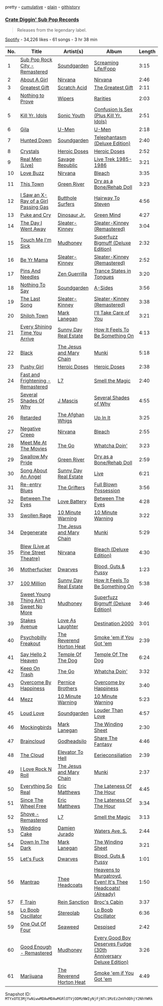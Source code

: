 pretty - [cumulative](/playlists/cumulative/37i9dQZF1DX1GRgeFnUb3o.md) - [plain](/playlists/plain/37i9dQZF1DX1GRgeFnUb3o) - [githistory](https://github.githistory.xyz/mackorone/spotify-playlist-archive/blob/main/playlists/plain/37i9dQZF1DX1GRgeFnUb3o)

### [Crate Diggin' Sub Pop Records](https://open.spotify.com/playlist/37i9dQZF1DX1GRgeFnUb3o)

> Releases from the legendary label.

[Spotify](https://open.spotify.com/user/spotify) - 34,226 likes - 61 songs - 3 hr 38 min

| No. | Title | Artist(s) | Album | Length |
|---|---|---|---|---|
| 1 | [Sub Pop Rock City \- Remastered](https://open.spotify.com/track/555HrUYusY22ERx2xVpzCz) | [Soundgarden](https://open.spotify.com/artist/5xUf6j4upBrXZPg6AI4MRK) | [Screaming Life/Fopp](https://open.spotify.com/album/5wStnX0uKJRKlWX4rifrSb) | 3:15 |
| 2 | [About A Girl](https://open.spotify.com/track/55yvzYuvJYG2RUEnMK78tr) | [Nirvana](https://open.spotify.com/artist/6olE6TJLqED3rqDCT0FyPh) | [Nirvana](https://open.spotify.com/album/5zBPRXCAc801vyHWoRurNZ) | 2:46 |
| 3 | [Greatest Gift](https://open.spotify.com/track/2DcJKKN4xlBrVm0HJo5wBV) | [Scratch Acid](https://open.spotify.com/artist/219VCiRViG60EbPiocSWJp) | [The Greatest Gift](https://open.spotify.com/album/35NI0HtkhQ2PAvCYZET9gb) | 2:11 |
| 4 | [Nothing to Prove](https://open.spotify.com/track/350KDuUQBQWOntj6ULgpiB) | [Wipers](https://open.spotify.com/artist/0sTTw3dw3EA0c7NaZnrJd2) | [Rarities](https://open.spotify.com/album/2QQmpJEVqlSshdxY0aU1gG) | 2:03 |
| 5 | [Kill Yr\. Idols](https://open.spotify.com/track/7h11bXXfAeNvvNDIGno9XW) | [Sonic Youth](https://open.spotify.com/artist/5UqTO8smerMvxHYA5xsXb6) | [Confusion Is Sex \(Plus Kill Yr\. Idols\)](https://open.spotify.com/album/0WCESPeSMPElpEddTE4KeG) | 2:51 |
| 6 | [Gila](https://open.spotify.com/track/08CYTJc8cnoKdHm6VIypnx) | [U\-Men](https://open.spotify.com/artist/22WypD8tTI2wltNMQJZhj6) | [U\-Men](https://open.spotify.com/album/6myhq8w2t4kskkRDxPLHNR) | 2:18 |
| 7 | [Hunted Down](https://open.spotify.com/track/49svNTJ8LUOZwGrbbvXYMI) | [Soundgarden](https://open.spotify.com/artist/5xUf6j4upBrXZPg6AI4MRK) | [Telephantasm \(Deluxe Edition\)](https://open.spotify.com/album/7H1360Hm13rF0nEzs1FS8v) | 2:40 |
| 8 | [Crystals](https://open.spotify.com/track/5f4rnmr9CE7WAHJ3kwvwvj) | [Heroic Doses](https://open.spotify.com/artist/55cwzGJ7U8LrsMptP70w2I) | [Heroic Doses](https://open.spotify.com/album/65UjYVeMrh0D73suWDZmre) | 2:52 |
| 9 | [Real Men \(Live\)](https://open.spotify.com/track/5SNZLoIt9mPRm3upkWYTHR) | [Savage Republic](https://open.spotify.com/artist/6axnf0hQccT5LWiCewXaPQ) | [Live Trek 1985\-1986](https://open.spotify.com/album/2hVs6bCKNP2xDS450JEFnU) | 3:21 |
| 10 | [Love Buzz](https://open.spotify.com/track/5muVpPu8Fj9fXfDbbqDdrZ) | [Nirvana](https://open.spotify.com/artist/6olE6TJLqED3rqDCT0FyPh) | [Bleach](https://open.spotify.com/album/1KVGLuPtrMrLlyy4Je6df7) | 3:35 |
| 11 | [This Town](https://open.spotify.com/track/6bmlymaMLlpfcyWNjn4vRE) | [Green River](https://open.spotify.com/artist/1XIIxzmo6BNRR4QkImSdsX) | [Dry as a Bone/Rehab Doll](https://open.spotify.com/album/1yfs3jV84tLJf7i3dSHEDU) | 3:23 |
| 12 | [I Saw an X\-Ray of a Girl Passing Gas](https://open.spotify.com/track/2YJWPV8spfJFo9fybOf2CH) | [Butthole Surfers](https://open.spotify.com/artist/62BcWP4fzR8axESibNQEhs) | [Hairway To Steven](https://open.spotify.com/album/3Izyai1krlLpf4BjUvxMx4) | 4:56 |
| 13 | [Puke and Cry](https://open.spotify.com/track/2TgkOXNjNOIShvUY3XpNuO) | [Dinosaur Jr.](https://open.spotify.com/artist/267VY6GX5LyU5c9M85ECZQ) | [Green Mind](https://open.spotify.com/album/6O2rF8WIEEUPxxOYqWOacF) | 4:27 |
| 14 | [The Day I Went Away](https://open.spotify.com/track/2OCEjdPPYORoncuWfGzOUf) | [Sleater\-Kinney](https://open.spotify.com/artist/4wLIbcoqmqI4WZHDiBxeCB) | [Sleater\-Kinney \(Remastered\)](https://open.spotify.com/album/4BT2qMQcDmjNIIyLHik2lM) | 3:04 |
| 15 | [Touch Me I'm Sick](https://open.spotify.com/track/2x5FYXo5rL4Phmn3UPdkK3) | [Mudhoney](https://open.spotify.com/artist/7LuYiSXiWs86rwWJjEEgB9) | [Superfuzz Bigmuff \(Deluxe Edition\)](https://open.spotify.com/album/318b6Is2MnqkuL079NnPko) | 2:32 |
| 16 | [Be Yr Mama](https://open.spotify.com/track/1KwBL4bOPurrC2ZqUEo4QY) | [Sleater\-Kinney](https://open.spotify.com/artist/4wLIbcoqmqI4WZHDiBxeCB) | [Sleater\-Kinney \(Remastered\)](https://open.spotify.com/album/4BT2qMQcDmjNIIyLHik2lM) | 2:52 |
| 17 | [Pins And Needles](https://open.spotify.com/track/5ywYQGUrKmP3EqI8dsez6j) | [Zen Guerrilla](https://open.spotify.com/artist/1DXSOh1Ej7spg9XCFUt3nU) | [Trance States in Tongues](https://open.spotify.com/album/3XRs4R7TrBDAAfWk4cGIZa) | 3:20 |
| 18 | [Nothing To Say](https://open.spotify.com/track/2cBRjgIudea4YWPbSlmOzt) | [Soundgarden](https://open.spotify.com/artist/5xUf6j4upBrXZPg6AI4MRK) | [A\-Sides](https://open.spotify.com/album/0WPxPzpdh9Df1YIoqcyunS) | 3:56 |
| 19 | [The Last Song](https://open.spotify.com/track/2y8H6JFMSZ1QXhoaiBajjK) | [Sleater\-Kinney](https://open.spotify.com/artist/4wLIbcoqmqI4WZHDiBxeCB) | [Sleater\-Kinney \(Remastered\)](https://open.spotify.com/album/4BT2qMQcDmjNIIyLHik2lM) | 3:38 |
| 20 | [Shiloh Town](https://open.spotify.com/track/3toUKg94zULWCg8byL9nlq) | [Mark Lanegan](https://open.spotify.com/artist/1fpXM23IoNckJ7NDAm8YJQ) | [I'll Take Care of You](https://open.spotify.com/album/0NlNOxlL0jM5kKo0AJ7duq) | 3:21 |
| 21 | [Every Shining Time You Arrive](https://open.spotify.com/track/7trTRyNQJwpEUzAEdjLFPF) | [Sunny Day Real Estate](https://open.spotify.com/artist/2lZkXWxkZsZzBocxMjN1or) | [How It Feels To Be Something On](https://open.spotify.com/album/7lUd8epbP1tQlpxwZfCSZv) | 4:13 |
| 22 | [Black](https://open.spotify.com/track/7bbfv5ZQv2yjtbAxXIztgx) | [The Jesus and Mary Chain](https://open.spotify.com/artist/4rjlerN21ygkIhmUv55irs) | [Munki](https://open.spotify.com/album/6BMc7cqJLOb9Z6RF5IXiPR) | 5:18 |
| 23 | [Pushy Girl](https://open.spotify.com/track/2L1cthpwQ8GcDdxkMZmsLv) | [Heroic Doses](https://open.spotify.com/artist/55cwzGJ7U8LrsMptP70w2I) | [Heroic Doses](https://open.spotify.com/album/65UjYVeMrh0D73suWDZmre) | 2:38 |
| 24 | [Fast and Frightening \- Remastered](https://open.spotify.com/track/2oDBfOYXLeIIOpSBSIfnba) | [L7](https://open.spotify.com/artist/2zMQOJ4Cyl4BYbw6WqaO3h) | [Smell the Magic](https://open.spotify.com/album/0VgXvWzdF93KHuNdzzSgaB) | 2:40 |
| 25 | [Several Shades Of Why](https://open.spotify.com/track/58VSVDRINMynUpAJnXirjx) | [J Mascis](https://open.spotify.com/artist/1PokjXeIq2zVosXbTEaNlx) | [Several Shades of Why](https://open.spotify.com/album/5RJfLmCq9r4HKa0jKlTfra) | 4:55 |
| 26 | [Retarded](https://open.spotify.com/track/27zeRVZoiKrZlxsn2qIqH1) | [The Afghan Whigs](https://open.spotify.com/artist/7IDrRpDz0cOuUVC32c8PKD) | [Up In It](https://open.spotify.com/album/3grbrxtqclZmmdmSsvYBTq) | 3:25 |
| 27 | [Negative Creep](https://open.spotify.com/track/5IeTFRymTDiza7DciBD1Gk) | [Nirvana](https://open.spotify.com/artist/6olE6TJLqED3rqDCT0FyPh) | [Bleach](https://open.spotify.com/album/1KVGLuPtrMrLlyy4Je6df7) | 2:55 |
| 28 | [Meet Me At The Movies](https://open.spotify.com/track/5yQnwk9aak8xmbOceWyskW) | [The Go](https://open.spotify.com/artist/2m0xdXsYglZKSzqVkZtFi8) | [Whatcha Doin'](https://open.spotify.com/album/76ioQYsj2LjKW7hewrz9uX) | 3:23 |
| 29 | [Swallow My Pride](https://open.spotify.com/track/1LvJ1PFobtIm5DwzRrK0jG) | [Green River](https://open.spotify.com/artist/1XIIxzmo6BNRR4QkImSdsX) | [Dry as a Bone/Rehab Doll](https://open.spotify.com/album/1yfs3jV84tLJf7i3dSHEDU) | 2:59 |
| 30 | [Song About An Angel](https://open.spotify.com/track/5Rolzp0f5a2CLTGLaQlfMd) | [Sunny Day Real Estate](https://open.spotify.com/artist/2lZkXWxkZsZzBocxMjN1or) | [Live](https://open.spotify.com/album/0r4Z1qXmipZCq3VMVnJnAd) | 6:21 |
| 31 | [Re\-entry Blues](https://open.spotify.com/track/6ChQLyS5yRQHDLQTGkTNvI) | [The Grifters](https://open.spotify.com/artist/0vHzA6JKfNQgl2M9AWD0G0) | [Full Blown Possession](https://open.spotify.com/album/0LC6v2DSYp4Nz6W12snRhF) | 3:56 |
| 32 | [Between The Eyes](https://open.spotify.com/track/3XTTk5s0RTsiie4fkPTcdU) | [Love Battery](https://open.spotify.com/artist/43wwctvUaVOoEHEijQ8NpF) | [Between The Eyes](https://open.spotify.com/album/6dOcWwGFX4K7tSlfLHxx5z) | 4:28 |
| 33 | [Swollen Rage](https://open.spotify.com/track/0rn4xNnFg73dgPisxzMKzW) | [10 Minute Warning](https://open.spotify.com/artist/3eOWn0gtDZSHnybaXsIKJg) | [10 Minute Warning](https://open.spotify.com/album/6e7QsFtlPxFuUbZTuIyLcP) | 3:22 |
| 34 | [Degenerate](https://open.spotify.com/track/3da5OjI8NKVuFR6tnIgG3r) | [The Jesus and Mary Chain](https://open.spotify.com/artist/4rjlerN21ygkIhmUv55irs) | [Munki](https://open.spotify.com/album/6BMc7cqJLOb9Z6RF5IXiPR) | 5:29 |
| 35 | [Blew \(Live at Pine Street Theatre\)](https://open.spotify.com/track/4FoVw6Nqavw4lfnwCmH4BT) | [Nirvana](https://open.spotify.com/artist/6olE6TJLqED3rqDCT0FyPh) | [Bleach \(Deluxe Edition\)](https://open.spotify.com/album/0CqchZDaOxckvjnKKfJh1w) | 4:30 |
| 36 | [Motherfucker](https://open.spotify.com/track/00F9LiolJIUlkDNknhaVJM) | [Dwarves](https://open.spotify.com/artist/4D9H6CaKzDTaN1EbAHypYg) | [Blood, Guts & Pussy](https://open.spotify.com/album/5mOU3fEIptDSeCatcK9Enw) | 1:23 |
| 37 | [100 Million](https://open.spotify.com/track/5Su8uzlRIS20exFLAeyuDQ) | [Sunny Day Real Estate](https://open.spotify.com/artist/2lZkXWxkZsZzBocxMjN1or) | [How It Feels To Be Something On](https://open.spotify.com/album/7lUd8epbP1tQlpxwZfCSZv) | 5:38 |
| 38 | [Sweet Young Thing Ain't Sweet No More](https://open.spotify.com/track/0rI6pzqLmQAM3jZzJSzrNE) | [Mudhoney](https://open.spotify.com/artist/7LuYiSXiWs86rwWJjEEgB9) | [Superfuzz Bigmuff \(Deluxe Edition\)](https://open.spotify.com/album/318b6Is2MnqkuL079NnPko) | 3:46 |
| 39 | [Stakes Avenue](https://open.spotify.com/track/5O1haZNPsVnyBG4IE4W7kS) | [Love As Laughter](https://open.spotify.com/artist/6BEYUtnU8Bvtp7afs5Phpm) | [Destination 2000](https://open.spotify.com/album/1mwcxI4OPFB9ol22OFRwyC) | 3:01 |
| 40 | [Psychobilly Freakout](https://open.spotify.com/track/6WZhyyH5Sgq2Coniznbk2B) | [The Reverend Horton Heat](https://open.spotify.com/artist/4byZW0sEv5RUoyQBfv7CPw) | [Smoke 'em if You Got 'em](https://open.spotify.com/album/1kg7rs0ZaIECwU2WCLS58w) | 2:39 |
| 41 | [Say Hello 2 Heaven](https://open.spotify.com/track/4L2S9GbwEgwfSbHjTCvNQX) | [Temple Of The Dog](https://open.spotify.com/artist/0iHb0mCbqZTYeb4y9Pirrd) | [Temple Of The Dog](https://open.spotify.com/album/63HdXCn0Xz1pRZc2GzMw7k) | 6:24 |
| 42 | [Keep On Trash](https://open.spotify.com/track/1a615F4l3HgxpLBxeNCoS9) | [The Go](https://open.spotify.com/artist/2m0xdXsYglZKSzqVkZtFi8) | [Whatcha Doin'](https://open.spotify.com/album/76ioQYsj2LjKW7hewrz9uX) | 3:32 |
| 43 | [Overcome By Happiness](https://open.spotify.com/track/1MHcxJZZD2fLfjccwJiO79) | [Pernice Brothers](https://open.spotify.com/artist/1CgvL3gASrnuI8SKXr8K7F) | [Overcome by Happiness](https://open.spotify.com/album/0JVnEUvaJbqAKTQzKNKU3A) | 3:40 |
| 44 | [Mezz](https://open.spotify.com/track/2QbTq4NLi2pqc2UQ5kBcNe) | [10 Minute Warning](https://open.spotify.com/artist/3eOWn0gtDZSHnybaXsIKJg) | [10 Minute Warning](https://open.spotify.com/album/6e7QsFtlPxFuUbZTuIyLcP) | 5:23 |
| 45 | [Loud Love](https://open.spotify.com/track/1UIZd9Xwvuv7aoYHTC4irP) | [Soundgarden](https://open.spotify.com/artist/5xUf6j4upBrXZPg6AI4MRK) | [Louder Than Love](https://open.spotify.com/album/4Q1HXCFg84PfQRZlPCA4SH) | 4:57 |
| 46 | [Mockingbirds](https://open.spotify.com/track/18crx51y0QREC1W6VpHwvd) | [Mark Lanegan](https://open.spotify.com/artist/1fpXM23IoNckJ7NDAm8YJQ) | [The Winding Sheet](https://open.spotify.com/album/7nB7r0yBmVMDJfnADLdMie) | 2:30 |
| 47 | [Braincloud](https://open.spotify.com/track/2NrbbkVPinL3ZzmAwQuL5r) | [Godheadsilo](https://open.spotify.com/artist/19U1TljX5HGtzVlI1JljwV) | [Share The Fantasy](https://open.spotify.com/album/21FS2YVDJgr2fCiFPMkNBT) | 4:46 |
| 48 | [The Cloud](https://open.spotify.com/track/1sQZm8B09cUVSYJ70lvZsu) | [Elevator To Hell](https://open.spotify.com/artist/6rUm2kYq611iNuagjnhMxs) | [Eerieconsiliation](https://open.spotify.com/album/2PptuVVmNadwMhFNYJasgK) | 2:39 |
| 49 | [I Love Rock N Roll](https://open.spotify.com/track/74AdkaCp9HYmS8eA9S5PK8) | [The Jesus and Mary Chain](https://open.spotify.com/artist/4rjlerN21ygkIhmUv55irs) | [Munki](https://open.spotify.com/album/6BMc7cqJLOb9Z6RF5IXiPR) | 2:37 |
| 50 | [Everything So Real](https://open.spotify.com/track/537qBTyj6TGqmbICm2Wctr) | [Eric Matthews](https://open.spotify.com/artist/0nB3pjuIbbeEA3Gzg0F8Hw) | [The Lateness Of The Hour](https://open.spotify.com/album/690oSyuVMhBq5uFf0L3o4d) | 4:45 |
| 51 | [Since The Wheel Free](https://open.spotify.com/track/2R0GQN0AateKBCXZjDshIv) | [Eric Matthews](https://open.spotify.com/artist/0nB3pjuIbbeEA3Gzg0F8Hw) | [The Lateness Of The Hour](https://open.spotify.com/album/690oSyuVMhBq5uFf0L3o4d) | 3:34 |
| 52 | [Shove \- Remastered](https://open.spotify.com/track/3qtJyjX8gnhKlqbNKdY9jb) | [L7](https://open.spotify.com/artist/2zMQOJ4Cyl4BYbw6WqaO3h) | [Smell the Magic](https://open.spotify.com/album/0VgXvWzdF93KHuNdzzSgaB) | 3:13 |
| 53 | [Wedding Cake](https://open.spotify.com/track/2akAmJImRETkWoCQJ8VPlK) | [Damien Jurado](https://open.spotify.com/artist/79JJCxCCfJ8HufX6w8q2k4) | [Waters Ave\. S.](https://open.spotify.com/album/7gSKXVCnmE0tPhnPxkJTem) | 2:44 |
| 54 | [Down In The Dark](https://open.spotify.com/track/13ajeB8UIdEOkKPkLgSJeA) | [Mark Lanegan](https://open.spotify.com/artist/1fpXM23IoNckJ7NDAm8YJQ) | [The Winding Sheet](https://open.spotify.com/album/7nB7r0yBmVMDJfnADLdMie) | 3:21 |
| 55 | [Let's Fuck](https://open.spotify.com/track/2dWg9qLNiuSBs4hft8ZIVI) | [Dwarves](https://open.spotify.com/artist/4D9H6CaKzDTaN1EbAHypYg) | [Blood, Guts & Pussy](https://open.spotify.com/album/5mOU3fEIptDSeCatcK9Enw) | 1:01 |
| 56 | [Mantrap](https://open.spotify.com/track/5DBHVP9DpADDU3d3bCOLVG) | [Thee Headcoats](https://open.spotify.com/artist/69C0pRNo5qCmYlKS9Lctfe) | [Heavens to Murgatroyd, Even! It's Thee Headcoats! \(Already\)](https://open.spotify.com/album/406w7Txtb1rpZsk7rEYaT1) | 1:50 |
| 57 | [F Train](https://open.spotify.com/track/73aWErwgaaRG3kLQtFCxXR) | [Rein Sanction](https://open.spotify.com/artist/3wFHDXSHYQyd5KajSQoYFl) | [Broc's Cabin](https://open.spotify.com/album/6msd58VCmWoV1ETO9ZMaS1) | 3:37 |
| 58 | [Lo Boob Oscillator](https://open.spotify.com/track/5DILJYk31ZXENMY26k3br1) | [Stereolab](https://open.spotify.com/artist/3Rj0tDHoX7C5NFq5DKIpHt) | [Lo Boob Oscillator](https://open.spotify.com/album/5plHekIiphgTChKLttY5P4) | 6:36 |
| 59 | [One Out Of Four](https://open.spotify.com/track/3HN4YbxCAJKvxxNUjQoJF5) | [Seaweed](https://open.spotify.com/artist/4jzHHEC3qk1j4hnIWPUnsu) | [Despised](https://open.spotify.com/album/39ylZDF4NVFkdHem63NaMG) | 2:42 |
| 60 | [Good Enough \- Remastered](https://open.spotify.com/track/2wcpa5PSqWRRx2dQhxDjE4) | [Mudhoney](https://open.spotify.com/artist/7LuYiSXiWs86rwWJjEEgB9) | [Every Good Boy Deserves Fudge \(30th Anniversary Deluxe Edition\)](https://open.spotify.com/album/12SPtVu2JnT2I6D3RNKMX4) | 3:26 |
| 61 | [Marijuana](https://open.spotify.com/track/2eTUrr93UBSj7qcZcUOKuw) | [The Reverend Horton Heat](https://open.spotify.com/artist/4byZW0sEv5RUoyQBfv7CPw) | [Smoke 'em if You Got 'em](https://open.spotify.com/album/1kg7rs0ZaIECwU2WCLS58w) | 4:49 |

Snapshot ID: `MTYxOTE3MjYwNiwwMDAwMDAwMGRlOTVjODMzNWIyNjFjNTc1MzEzZmVhODhjY2NhYWRk`
